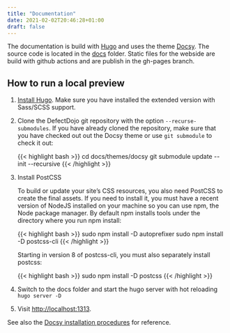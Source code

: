 ```yaml
---
title: "Documentation"
date: 2021-02-02T20:46:28+01:00
draft: false
---
```


The documentation is build with [Hugo](https://gohugo.io/) and uses the theme [Docsy](https://www.docsy.dev). The source code is located in the [docs](https://github.com/DefectDojo/django-DefectDojo/tree/dev/doc) folder. Static files for the webside are build with github actions and are publish in the gh-pages branch.

## How to run a local preview

1. [Install Hugo](https://gohugo.io/getting-started/installing/). Make sure you have installed the extended version with Sass/SCSS support.
2. Clone the DefectDojo git repository with the option `--recurse-submodules`. If you have already cloned the repository, make sure that you have checked out out the Docsy theme or use `git submodule` to check it out: 

    {{< highlight bash >}}
    cd docs/themes/docsy 
    git submodule update --init --recursive
    {{< /highlight >}}

3. Install PostCSS

    To build or update your site’s CSS resources, you also need PostCSS to create the final assets. If you need to install it, you must have a recent version of NodeJS installed on your machine so you can use npm, the Node package manager. By default npm installs tools under the directory where you run npm install:

    {{< highlight bash >}}
    sudo npm install -D autoprefixer
    sudo npm install -D postcss-cli
    {{< /highlight >}}

    Starting in version 8 of postcss-cli, you must also separately install postcss:

    {{< highlight bash >}}
    sudo npm install -D postcss
    {{< /highlight >}}


3. Switch to the docs folder and start the hugo server with hot reloading `hugo server -D`
4. Visit [http://localhost:1313](http://localhost:1313).

See also the [Docsy installation procedures](https://www.docsy.dev/docs/getting-started/) for reference.
